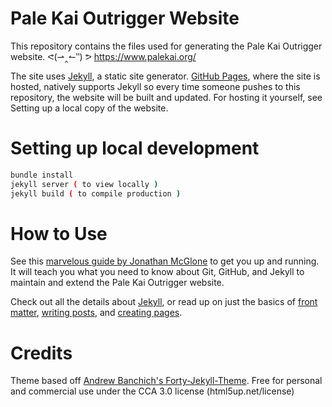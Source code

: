 # Pale Kai Outrigger Website

This repository contains the files used for generating the Pale Kai Outrigger website. ᕙ(⇀‸↼‶) ᕗ https://www.palekai.org/ 

The site uses [Jekyll](https://jekyllrb.com/), a static site generator. [GitHub Pages](https://pages.github.com/), where the site is hosted, natively supports Jekyll so every time someone pushes to this repository, the website will be built and updated. For hosting it yourself, see Setting up a local copy of the website.

# Setting up local development
```sh
bundle install
jekyll server ( to view locally )
jekyll build ( to compile production )
```

# How to Use

See this [marvelous guide by Jonathan McGlone](http://jmcglone.com/guides/github-pages/) to get you up and running. It will teach you what you need to know about Git, GitHub, and Jekyll to maintain and extend the Pale Kai Outrigger website.

Check out all the details about [Jekyll](https://jekyllrb.com/), or read up on just the basics of [front matter](https://jekyllrb.com/docs/frontmatter/), [writing posts](https://jekyllrb.com/docs/posts/), and [creating pages](https://jekyllrb.com/docs/pages/).

# Credits
Theme based off [Andrew Banchich's Forty-Jekyll-Theme](https://github.com/andrewbanchich/forty-jekyll-theme).
Free for personal and commercial use under the CCA 3.0 license (html5up.net/license)
